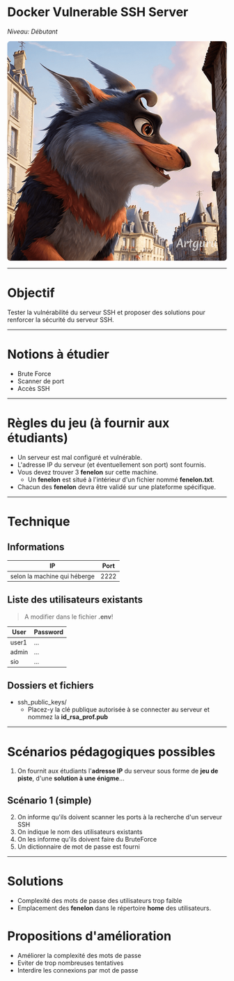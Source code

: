 # Docker Vulnerable SSH Server

*Niveau: Débutant*

![](readme_docs/a22c71cd.png)

---

# Objectif

Tester la vulnérabilité du serveur SSH et proposer des solutions pour renforcer la sécurité du serveur SSH.

---

# Notions à étudier

- Brute Force
- Scanner de port
- Accès SSH

---

# Règles du jeu (à fournir aux étudiants)

- Un serveur est mal configuré et vulnérable.
- L'adresse IP du serveur (et éventuellement son port) sont fournis.
- Vous devez trouver 3 **fenelon** sur cette machine.
  - Un **fenelon** est situé à l'intérieur d'un fichier nommé **fenelon.txt**.
- Chacun des **fenelon** devra être validé sur une plateforme spécifique.

---

# Technique

## Informations

IP | Port
-- | --
selon la machine qui héberge | 2222

## Liste des utilisateurs existants

> A modifier dans le fichier **.env**!

User | Password
-- | --
user1 | ...
admin | ...
sio | ...

## Dossiers et fichiers

- ssh_public_keys/
  - Placez-y la clé publique autorisée à se connecter au serveur et nommez la **id_rsa_prof.pub**

---

# Scénarios pédagogiques possibles

1. On fournit aux étudiants l'**adresse IP** du serveur sous forme de **jeu de piste**, d'une **solution à une énigme**...

## Scénario 1 (simple)

2. On informe qu'ils doivent scanner les ports à la recherche d'un serveur SSH
3. On indique le nom des utilisateurs existants
4. On les informe qu'ils doivent faire du BruteForce
5. Un dictionnaire de mot de passe est fourni

---

# Solutions

- Complexité des mots de passe des utilisateurs trop faible
- Emplacement des **fenelon** dans le répertoire **home** des utilisateurs.

# Propositions d'amélioration

- Améliorer la complexité des mots de passe
- Eviter de trop nombreuses tentatives
- Interdire les connexions par mot de passe